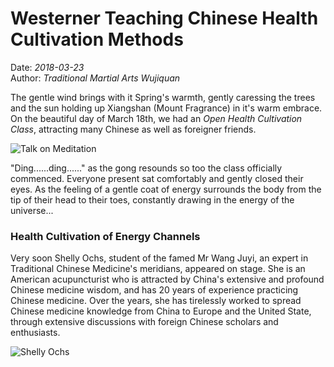 # Westerner Teaching Chinese Health Cultivation Methods
Date: *2018-03-23*<br />
Author: *Traditional Martial Arts Wujiquan*

The gentle wind brings with it Spring's warmth, gently caressing the trees and the sun holding up Xiangshan (Mount Fragrance) in it's warm embrace. On the beautiful day of March 18th, we had an *Open Health Cultivation Class*, attracting many Chinese as well as foreigner friends. 

![Talk on Meditation](/images/master_yang_1.webp)

"Ding......ding......" as the gong resounds so too the class officially commenced. Everyone present sat comfortably and gently closed their eyes. As the feeling of a gentle coat of energy surrounds the body from the tip of their head to their toes, constantly drawing in the energy of the universe...

### Health Cultivation of Energy Channels

Very soon Shelly Ochs, student of the famed Mr Wang Juyi, an expert in Traditional Chinese Medicine's meridians, appeared on stage. She is an American acupuncturist who is attracted by China's extensive and profound Chinese medicine wisdom, and has 20 years of experience practicing Chinese medicine. Over the years, she has tirelessly worked to spread Chinese medicine knowledge from China to Europe and the United State, through extensive discussions with foreign Chinese scholars and enthusiasts. 

![Shelly Ochs](/images/master_yang_2.webp)


